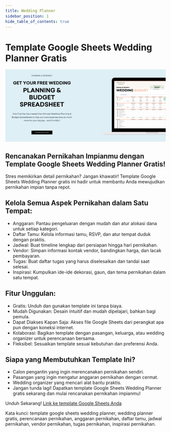```yaml
---
title: Wedding Planner
sidebar_position: 1
hide_table_of_contents: true
---
```


# Template Google Sheets Wedding Planner Gratis 
![Locale Dropdown](./img/main.png)

## Rencanakan Pernikahan Impianmu dengan Template Google Sheets Wedding Planner Gratis!

Stres memikirkan detail pernikahan? Jangan khawatir! Template Google Sheets Wedding Planner gratis ini hadir untuk membantu Anda mewujudkan pernikahan impian tanpa repot.

## Kelola Semua Aspek Pernikahan dalam Satu Tempat:

- Anggaran: Pantau pengeluaran dengan mudah dan atur alokasi dana untuk setiap kategori.
- Daftar Tamu: Kelola informasi tamu, RSVP, dan atur tempat duduk dengan praktis.
- Jadwal: Buat timeline lengkap dari persiapan hingga hari pernikahan.
- Vendor: Simpan informasi kontak vendor, bandingkan harga, dan lacak pembayaran.
- Tugas: Buat daftar tugas yang harus diselesaikan dan tandai saat selesai.
- Inspirasi: Kumpulkan ide-ide dekorasi, gaun, dan tema pernikahan dalam satu tempat.

## Fitur Unggulan:

- Gratis: Unduh dan gunakan template ini tanpa biaya.
- Mudah Digunakan: Desain intuitif dan mudah dipelajari, bahkan bagi pemula.
- Dapat Diakses Kapan Saja: Akses file Google Sheets dari perangkat apa pun dengan koneksi internet.
- Kolaborasi: Bagikan template dengan pasangan, keluarga, atau wedding organizer untuk perencanaan bersama.
- Fleksibel: Sesuaikan template sesuai kebutuhan dan preferensi Anda.

## Siapa yang Membutuhkan Template Ini?

- Calon pengantin yang ingin merencanakan pernikahan sendiri.
- Pasangan yang ingin mengatur anggaran pernikahan dengan cermat.
- Wedding organizer yang mencari alat bantu praktis.
- Jangan tunda lagi! Dapatkan template Google Sheets Wedding Planner gratis sekarang dan mulai rencanakan pernikahan impianmu!

Unduh Sekarang! [Link ke template Google Sheets Anda](https://email.onefinedayweddingfair.com.au/p/7JLJ-8TR/wedding-planning-budget-spreadsheet)

Kata kunci: template google sheets wedding planner, wedding planner gratis, perencanaan pernikahan, anggaran pernikahan, daftar tamu, jadwal pernikahan, vendor pernikahan, tugas pernikahan, inspirasi pernikahan.